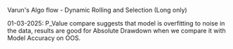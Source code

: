 Varun's Algo flow - Dynamic Rolling and Selection (Long only)


01-03-2025: P_Value compare suggests that model is overfitting to noise in the data, results are good for Absolute Drawdown when we compare it with Model Accuracy on OOS.
